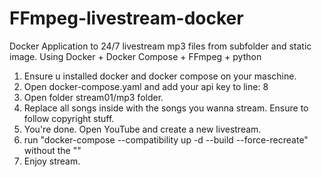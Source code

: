 # FFmpeg-livestream-docker
Docker Application to 24/7 livestream mp3 files from subfolder and static image. Using Docker + Docker Compose + FFmpeg + python 


1. Ensure u installed docker and docker compose on your maschine.
2. Open docker-compose.yaml and add your api key to line: 8
3. Open folder stream01/mp3 folder. 
4. Replace all songs inside with the songs you wanna stream. Ensure to follow copyright stuff.
5. You're done. Open YouTube and create a new livestream.
6. run "docker-compose --compatibility up -d --build --force-recreate" without the ""
7. Enjoy stream.